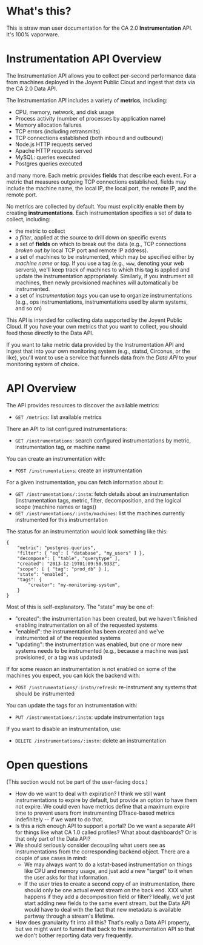<!--
    This Source Code Form is subject to the terms of the Mozilla Public
    License, v. 2.0. If a copy of the MPL was not distributed with this
    file, You can obtain one at http://mozilla.org/MPL/2.0/.
-->

<!--
    Copyright 2015 Joyent, Inc.
-->

# What's this?

This is straw man user documentation for the CA 2.0 **Instrumentation** API.
It's 100% vaporware.


# Instrumentation API Overview

The Instrumentation API allows you to collect per-second performance data from
machines deployed in the Joyent Public Cloud and ingest that data via the CA 2.0
Data API.

The Instrumentation API includes a variety of **metrics**, including:

* CPU, memory, network, and disk usage
* Process activity (number of processes by application name)
* Memory allocation failures
* TCP errors (including retransmits)
* TCP connections established (both inbound and outbound)
* Node.js HTTP requests served
* Apache HTTP requests served
* MySQL: queries executed
* Postgres queries executed

and many more.  Each metric provides **fields** that describe each event.  For
a metric that measures outgoing TCP connections established, fields may include
the machine name, the local IP, the local port, the remote IP, and the remote
port.

No metrics are collected by default.  You must explicitly enable them by
creating **instrumentations**.  Each instrumentation specifies a set of data to
collect, including:

* the metric to collect
* a *filter*, applied at the source to drill down on specific events
* a set of **fields** on which to break out the data (e.g., TCP connections
  *broken out by* local TCP port and remote IP address).
* a set of machines to be instrumented, which may be specified either by *machine
  name* or *tag*.  If you use a tag (e.g., `www`, denoting your web servers),
  we'll keep track of machines to which this tag is applied and update the
  instrumentation appropriately.  Similarly, if you instrument all machines,
  then newly provisioned machines will automatically be instrumented.
* a set of *instrumentation tags* you can use to organize instrumentations
  (e.g., ops instrumentations, instrumentations used by alarm systems, and so
  on)

This API is intended for collecting data supported by the Joyent Public Cloud.
If you have your own metrics that you want to collect, you should feed those
directly to the Data API.

If you want to take metric data provided by the Instrumentation API and ingest
that into your own monitoring system (e.g., statsd, Circonus, or the like),
you'll want to use a service that funnels data from the *Data API* to your
monitoring system of choice.

# API Overview

The API provides resources to discover the available metrics:

* `GET /metrics`: list available metrics

There an API to list configured instrumentations:

* `GET /instrumentations`: search configured instrumentations by metric,
  instrumentation tag, or machine name

You can create an instrumentation with:

* `POST /instrumentations`: create an instrumentation

For a given instrumentation, you can fetch information about it:

* `GET /instrumentations/:instn`: fetch details about an instrumentation
  (instrumentation tags, metric, filter, decomposition, and the logical
  scope (machine names or tags))
* `GET /instrumentations/:instn/machines`: list the machines currently
  instrumented for this instrumentation

The status for an instrumentation would look something like this:

    {
        "metric": "postgres.queries",
        "filter": { "eq": [ "database", "my_users" ] },
        "decompose": [ "table", "querytype" ],
        "created": "2013-12-19T01:09:50.933Z",
        "scope": [ { "tag": "prod_db" } ],
        "state": "enabled",
        "tags": {
            "creator": "my-monitoring-system",
        }
    }

Most of this is self-explanatory.  The "state" may be one of:

* "created": the instrumentation has been created, but we haven't finished
  enabling instrumentation on all of the requested systems
* "enabled": the instrumentation has been created and we've instrumented all
  of the requested systems
* "updating": the instrumentation was enabled, but one or more new systems
  needs to be instrumented (e.g., because a machine was just provisioned, or
  a tag was updated)

If for some reason an instrumentation is not enabled on some of the machines you
expect, you can kick the backend with:

* `POST /instrumentations/:instn/refresh`: re-instrument any systems that
  should be instrumented

You can update the tags for an instrumentation with:

* `PUT /instrumentations/:instn`: update instrumentation tags

If you want to disable an instrumentation, use:

* `DELETE /instrumentations/:instn`: delete an instrumentation


# Open questions

(This section would not be part of the user-facing docs.)

* How do we want to deal with expiration?  I think we still want
  instrumentations to expire by default, but provide an option to have them not
  expire.  We could even have metrics define that a maximum expire time to
  prevent users from instrumenting DTrace-based metrics indefinitely -- if we
  want to do that.
* Is this a rich enough API to support a portal?  Do we want a separate API for
  things like what CA 1.0 called profiles?  What about dashboards?  Or is that
  only part of the Data API?
* We should seriously consider decoupling what users see as instrumentations
  from the corresponding backend object.  There are a couple of use cases in
  mind:
    * We may always want to do a kstat-based instrumentation on things like CPU
      and memory usage, and just add a new "target" to it when the user asks for
      that information.
    * If the user tries to create a second copy of an instrumentation, there
      should only be one actual event stream on the back end.
      XXX what happens if they add a decomposition field or filter?  Ideally,
      we'd just start adding new fields to the same event stream, but the Data
      API would have to deal with the fact that new metadata is available
      partway through a stream's lifetime.
* How does granularity fit into all this?  That's really a Data API property,
  but we might want to funnel that back to the instrumentation API so that we
  don't bother reporting data very frequently.
